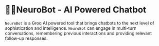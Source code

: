 # 🧠🤖NeuroBot - AI Powered Chatbot

`NeuroBot` is a Groq AI powered tool that brings chatbots to the next level of sophistication and intelligence. `NeuroBot` can engage in multi-turn conversations, remembering previous interactions and providing relevant follow-up responses.
